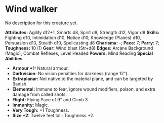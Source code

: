 # Wind walker

No description for this creature yet.

**Attributes:** Agility d12+1, Smarts d8, Spirit d8, Strength d12, Vigor
d8
**Skills:** Fighting d10, Intimidation d10, Notice d10, Knowledge
(Planes) d10, Persuasion d10, Stealth d10, Spellcasting d8
**Charisma:** -; **Pace:** 7; **Parry:** 7; **Toughness:** 10 (1)
**Gear:** Wind blast (Str+d8)
**Edges:** Arcane Background (Magic), Combat Reflexes, Level Headed
**Powers:** Mind Reading
**Special Abilities**

- **Armour +1:** Natural armour.
- **Darkvision:** No vision penalties for darkness (range 12").
- **Extraplanar:** Not native to the material plane, and can be targeted
by Banish.
- **Elemental:** Immune to fear, ignore wound modifiers, poison, and
extra damage from called shots.
- **Flight:** Flying Pace of 9" and Climb 3.
- **Immunity:** Magic.
- **Very Tough:** +1 Toughness.
- **Size +2:** Twelve feet tall; Toughness +2.
